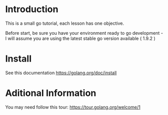 # Introduction

This is a small go tutorial, each lesson has one objective.

Before start, be sure you have your environment ready to go development - I will assume you are using the latest stable go version available ( 1.9.2 )

# Install 

See this documentation https://golang.org/doc/install

# Aditional Information

You may need follow this tour: https://tour.golang.org/welcome/1
